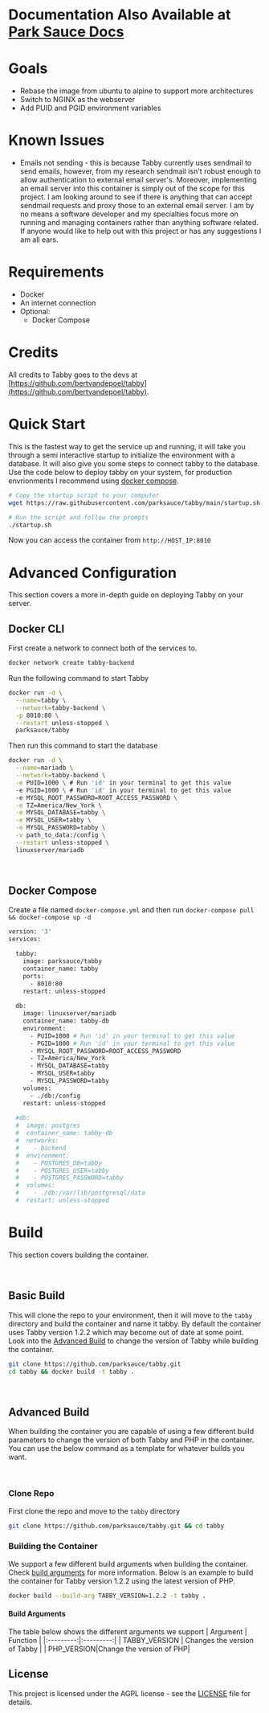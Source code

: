 # Documentation Also Available at [Park Sauce Docs](https://docs.parksauce.io)

# Goals
- Rebase the image from ubuntu to alpine to support more architectures
- Switch to NGINX as the webserver
- Add PUID and PGID environment variables

# Known Issues
- Emails not sending - this is because Tabby currently uses sendmail to send emails, however, from my research sendmail isn't robust enough to allow authentication to external email server's. Moreover, implementing an email server into this container is simply out of the scope for this project. I am looking around to see if there is anything that can accept sendmail requests and proxy those to an external email server. I am by no means a software developer and my specialties focus more on running and managing containers rather than anything software related. If anyone would like to help out with this project or has any suggestions I am all ears.

# Requirements
- Docker
- An internet connection
- Optional:
	- Docker Compose

# Credits
All credits to Tabby goes to the devs at [https://github.com/bertvandepoel/tabby](https://github.com/bertvandepoel/tabby). 

# Quick Start
This is the fastest way to get the service up and running, it will take you through a semi interactive startup to initialize the environment with a database. It will also give you some steps to connect tabby to the database. Use the code below to deploy tabby on your system, for production envrionments I recommend using [docker compose](#docker-compose).
```bash
# Copy the startup script to your computer
wget https://raw.githubusercontent.com/parksauce/tabby/main/startup.sh

# Run the script and follow the prompts
./startup.sh
```
Now you can access the container from `http://HOST_IP:8010`

# Advanced Configuration
This section covers a more in-depth guide on deploying Tabby on your server.

## Docker CLI
First create a network to connect both of the services to.
```bash
docker network create tabby-backend
```
Run the following command to start Tabby
```bash
docker run -d \
  --name=tabby \
  --network=tabby-backend \
  -p 8010:80 \
  --restart unless-stopped \
  parksauce/tabby
```
Then run this command to start the database
```bash
docker run -d \
  --name=mariadb \
  --network=tabby-backend \
  -e PUID=1000 \ # Run 'id' in your terminal to get this value
  -e PGID=1000 \ # Run 'id' in your terminal to get this value
  -e MYSQL_ROOT_PASSWORD=ROOT_ACCESS_PASSWORD \
  -e TZ=America/New_York \
  -e MYSQL_DATABASE=tabby \
  -e MYSQL_USER=tabby \
  -e MYSQL_PASSWORD=tabby \
  -v path_to_data:/config \
  --restart unless-stopped \
  linuxserver/mariadb
```

<br/>

## Docker Compose
Create a file named `docker-compose.yml` and then run `docker-compose pull && docker-compose up -d`
```bash
version: '3'
services:

  tabby:
    image: parksauce/tabby
    container_name: tabby
    ports:
      - 8010:80
    restart: unless-stopped
    
  db:
    image: linuxserver/mariadb
    container_name: tabby-db
    environment:
      - PUID=1000 # Run 'id' in your terminal to get this value
      - PGID=1000 # Run 'id' in your terminal to get this value
      - MYSQL_ROOT_PASSWORD=ROOT_ACCESS_PASSWORD
      - TZ=America/New_York
      - MYSQL_DATABASE=tabby
      - MYSQL_USER=tabby
      - MYSQL_PASSWORD=tabby
    volumes:
      - ./db:/config
    restart: unless-stopped
    
  #db:
  #  image: postgres
  #  container_name: tabby-db
  #  networks:
  #    - backend
  #  environment:
  #    - POSTGRES_DB=tabby
  #    - POSTGRES_USER=tabby
  #    - POSTGRES_PASSWORD=tabby
  #  volumes:
  #    - ./db:/var/lib/postgresql/data
  #  restart: unless-stopped

```

# Build
This section covers building the container.

<br/>

## Basic Build
This will clone the repo to your environment, then it will move to the `tabby` directory and build the container and name it tabby. By default the container uses Tabby version 1.2.2 which may become out of date at some point. Look into the [Advanced Build](#advanced-build) to change the version of Tabby while building the container.
```bash
git clone https://github.com/parksauce/tabby.git
cd tabby && docker build -t tabby .
```

<br/>

## Advanced Build
When building the container you are capable of using a few different build parameters to change the version of both Tabby and PHP in the container. You can use the below command as a template for whatever builds you want.

<br/>

### Clone Repo
First clone the repo and move to the `tabby` directory

```bash
git clone https://github.com/parksauce/tabby.git && cd tabby 
```

### Building the Container
We support a few different build arguments when building the container. Check [build arguments](#build-arguments) for more information. Below is an example to build the container for Tabby version 1.2.2 using the latest version of PHP.
```bash
docker build --build-arg TABBY_VERSION=1.2.2 -t tabby .
```
#### Build Arguments
The table below shows the different arguments we support
|  Argument | Function  |
|:---------:|:---------:|
| TABBY_VERSION | Changes the version of Tabby |
| PHP_VERSION|Change the version of PHP|

## License
This project is licensed under the AGPL license - see the [LICENSE](https://github.com/parksauce/tabby/blob/main/LICENSE) file for details.
